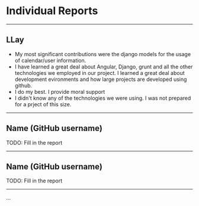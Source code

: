 # Individual Reports

-----

## LLay

 * My most significant contributions were the django models for the usage of calendar/user information.
 * I have learned a great deal about Angular, Django, grunt and all the other technologies we employed in our project. I learned a great deal about development evironments and how large projects are developed using github. 
 * I do my best. I provide moral support 
 * I didn't know any of the technologies we were using. I was not prepared for a prject of this size. 
----

## Name (GitHub username)

TODO: Fill in the report

----

## Name (GitHub username)

TODO: Fill in the report


----

...



